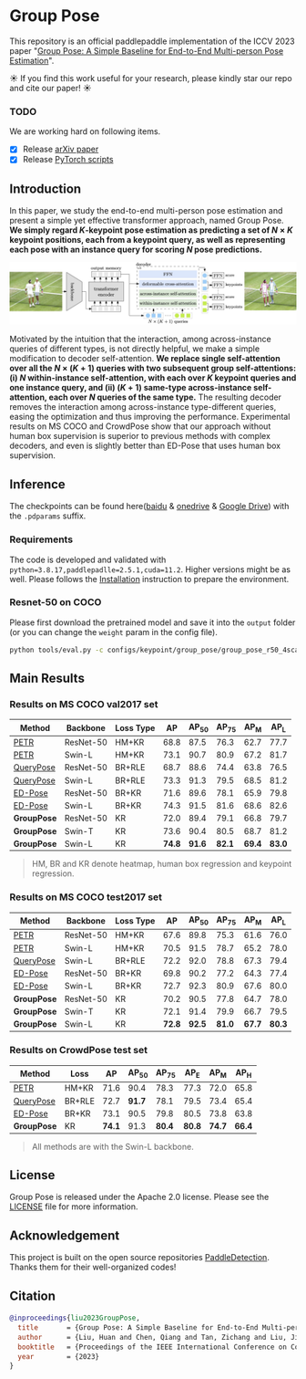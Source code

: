 # Group Pose

This repository is an official paddlepaddle implementation of the ICCV 2023 paper "[Group Pose: A Simple Baseline for End-to-End Multi-person Pose Estimation](https://arxiv.org/pdf/2308.07313.pdf)".

☀️ If you find this work useful for your research, please kindly star our repo and cite our paper! ☀️

### TODO
We are working hard on following items.

- [x] Release [arXiv paper](https://arxiv.org/pdf/2308.07313.pdf)
- [x] Release [PyTorch scripts](https://github.com/Michel-liu/GroupPose)

## Introduction

In this paper, we study the end-to-end multi-person pose estimation and present a simple yet effective transformer approach, named Group Pose. **We simply regard $K$-keypoint pose estimation as predicting a set of $N\times K$ keypoint positions, each from a keypoint query, as well as representing each pose with an instance query for scoring $N$ pose predictions.**

![GroupPose Structure](.github/overview.jpg "model structure")

Motivated by the intuition that the interaction, among across-instance queries of different types, is not directly helpful, we make a simple modification to decoder self-attention. **We replace single self-attention over all the $N\times(K+1)$ queries with two subsequent group self-attentions: (i) $N$ within-instance self-attention, with each over $K$ keypoint queries and one instance query, and (ii) $(K+1)$ same-type across-instance self-attention, each over $N$ queries of the same type.** The resulting decoder removes the interaction among across-instance type-different queries, easing the optimization and thus improving the performance. Experimental results on MS COCO and CrowdPose show that our approach without human box supervision is superior to previous methods with complex decoders, and even is slightly better than ED-Pose that uses human box supervision.


## Inference
The checkpoints can be found here([baidu](https://pan.baidu.com/s/1BkFTB2bel_a5n55hd-afQQ?pwd=y5k2) & [onedrive](https://1drv.ms/f/s!Aqkrc9gPuk8jqYQ0pw4QG0PKsmq0EA?e=FeuHwB) & [Google Drive](https://drive.google.com/drive/folders/1exJMkr7j_HbItRM-u7DWT7scx1n4htiF?usp=sharing)) with the `.pdparams` suffix.

### Requirements
The code is developed and validated with ```python=3.8.17,paddlepadlle=2.5.1,cuda=11.2```. Higher versions might be as well. Please follows the [Installation](docs/tutorials/INSTALL_cn.md) instruction to prepare the environment.

### Resnet-50 on COCO
Please first download the pretrained model and save it into the `output` folder (or you can change the `weight` param in the config file).
```bash
python tools/eval.py -c configs/keypoint/group_pose/group_pose_r50_4scale_coco.yml
```


## Main Results

### Results on MS COCO val2017 set
| Method                             | Backbone  | Loss Type   | AP          | AP<sub>50</sub>   | AP<sub>75</sub>   | AP<sub>M</sub>    | AP<sub>L</sub>    |
|------------------------------------|-----------|--------|-------------|-------------|-------------|-------------|-------------|
| [PETR](http://openaccess.thecvf.com/content/CVPR2022/html/Shi_End-to-End_Multi-Person_Pose_Estimation_With_Transformers_CVPR_2022_paper.html)             | ResNet-50 | HM+KR  | 68.8    |  87.5     | 76.3    | 62.7     |  77.7     |
| [PETR](http://openaccess.thecvf.com/content/CVPR2022/html/Shi_End-to-End_Multi-Person_Pose_Estimation_With_Transformers_CVPR_2022_paper.html)             | Swin-L    | HM+KR  | 73.1     |  90.7     | 80.9    |  67.2     |  81.7     |
| [QueryPose](https://arxiv.org/abs/2212.07855) | ResNet-50 | BR+RLE | 68.7     |  88.6     |  74.4    | 63.8     | 76.5    |
| [QueryPose](https://arxiv.org/abs/2212.07855) | Swin-L    | BR+RLE | 73.3     |  91.3     |  79.5     |  68.5     |  81.2     |
| [ED-Pose](https://arxiv.org/abs/2302.01593)    | ResNet-50 | BR+KR  | 71.6     |  89.6     |  78.1     |  65.9     |  79.8     |
| [ED-Pose](https://arxiv.org/abs/2302.01593)    | Swin-L    | BR+KR  | 74.3    |  91.5     |  81.6     |  68.6     |  82.6     |
| **GroupPose**                          | ResNet-50 | KR     |  72.0     |  89.4     |  79.1     |  66.8     |  79.7     |
| **GroupPose**                          | Swin-T    | KR     |  73.6     |  90.4     |  80.5     |  68.7     |  81.2     |
| **GroupPose**                          | Swin-L    | KR     | **74.8** | **91.6**  | **82.1**  | **69.4**  | **83.0**  |
> HM, BR and KR denote heatmap, human box regression and keypoint regression.


### Results on MS COCO test2017 set
| Method                             | Backbone  | Loss Type   | AP          | AP<sub>50</sub>   | AP<sub>75</sub>   | AP<sub>M</sub>    | AP<sub>L</sub>    |
|------------------------------------|-----------|--------|-------------|-------------|-------------|-------------|-------------|
| [PETR](http://openaccess.thecvf.com/content/CVPR2022/html/Shi_End-to-End_Multi-Person_Pose_Estimation_With_Transformers_CVPR_2022_paper.html)             | ResNet-50 | HM+KR  |  67.6     |  89.8     |  75.3     |  61.6     |  76.0     |
| [PETR](http://openaccess.thecvf.com/content/CVPR2022/html/Shi_End-to-End_Multi-Person_Pose_Estimation_With_Transformers_CVPR_2022_paper.html)             | Swin-L    | HM+KR  |  70.5     |  91.5     |  78.7     |  65.2     |  78.0     |
| [QueryPose](https://arxiv.org/abs/2212.07855) | Swin-L    | BR+RLE |  72.2     |  92.0     |  78.8     |  67.3     |  79.4     |
| [ED-Pose](https://arxiv.org/abs/2302.01593)    | ResNet-50 | BR+KR  |  69.8     |  90.2     |  77.2     |  64.3     |  77.4     |
| [ED-Pose](https://arxiv.org/abs/2302.01593)    | Swin-L    | BR+KR  |  72.7     |  92.3     |  80.9     |  67.6     |  80.0     |
| **GroupPose**                          | ResNet-50 | KR     |  70.2     |  90.5     |  77.8     |  64.7     |  78.0     |
| **GroupPose**                          | Swin-T    | KR     |  72.1     |  91.4     |  79.9     |  66.7     |  79.5     |
| **GroupPose**                          | Swin-L    | KR     | **72.8**  | **92.5**  | **81.0**  | **67.7**  | **80.3**  |


### Results on CrowdPose test set

| Method                             | Loss   | AP          | AP<sub>50</sub>   | AP<sub>75</sub>   | AP<sub>E</sub>    | AP<sub>M</sub>    | AP<sub>H</sub>    |
|------------------------------------|--------|-------------|-------------|-------------|-------------|-------------|-------------|
| [PETR](http://openaccess.thecvf.com/content/CVPR2022/html/Shi_End-to-End_Multi-Person_Pose_Estimation_With_Transformers_CVPR_2022_paper.html)              | HM+KR  |  71.6     |  90.4     |  78.3     |  77.3     |  72.0     |  65.8  |
| [QueryPose](https://arxiv.org/abs/2212.07855) | BR+RLE |  72.7     | **91.7**  |  78.1     |  79.5     |  73.4     |  65.4     |
| [ED-Pose](https://arxiv.org/abs/2302.01593)    | BR+KR  |  73.1     |  90.5     |  79.8     |  80.5     |  73.8     |  63.8     |
| **GroupPose**                          | KR     | **74.1**  |  91.3     | **80.4**  | **80.8**  | **74.7**  |  **66.4**     |
> All methods are with the Swin-L backbone.

## License
Group Pose is released under the Apache 2.0 license. Please see the [LICENSE](LICENSE) file for more information.

## Acknowledgement
This project is built on the open source repositories [PaddleDetection](https://github.com/PaddlePaddle/PaddleDetection). Thanks them for their well-organized codes!

## Citation

```bibtex
@inproceedings{liu2023GroupPose,
  title       = {Group Pose: A Simple Baseline for End-to-End Multi-person Pose Estimation},
  author      = {Liu, Huan and Chen, Qiang and Tan, Zichang and Liu, Jiangjiang and Wang, Jian and Su, Xiangbo and Li, Xiaolong and Yao, Kun and Han, Junyu and Ding, Errui and Zhao, Yao and Wang, Jingdong},
  booktitle   = {Proceedings of the IEEE International Conference on Computer Vision (ICCV)},
  year        = {2023}
}
```
